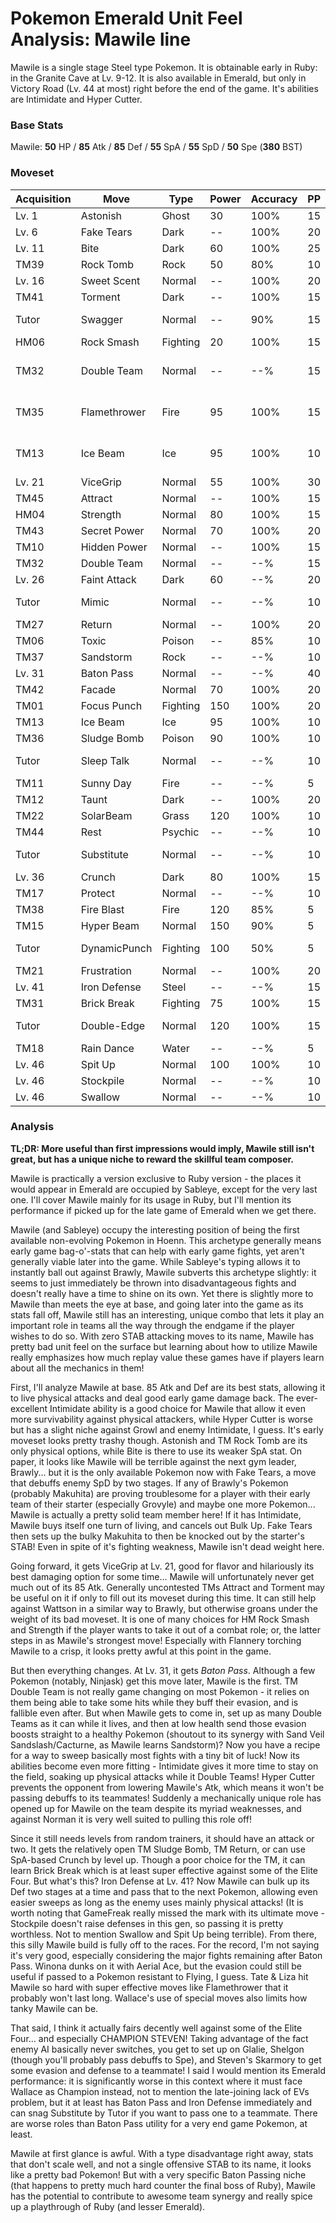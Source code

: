 # Pokemon Emerald Unit Feel Analysis: Mawile line

Mawile is a single stage Steel type Pokemon. It is obtainable early in Ruby: in the Granite Cave at Lv. 9-12. It is also available in Emerald, but only in Victory Road (Lv. 44 at most) right before the end of the game. It's abilities are Intimidate and Hyper Cutter.

### Base Stats

Mawile: **50** HP / **85** Atk / **85** Def / **55** SpA / **55** SpD / **50** Spe (**380** BST)

### Moveset

| Acquisition | Move         | Type     | Power | Accuracy | PP | Notes              |
|-------------|--------------|----------|-------|----------|----|--------------------|
| Lv. 1       | Astonish     | Ghost    | 30    | 100%     | 15 |                    |
| Lv. 6       | Fake Tears   | Dark     | --    | 100%     | 20 |                    |
| Lv. 11      | Bite         | Dark     | 60    | 100%     | 25 |                    |
| TM39        | Rock Tomb    | Rock     | 50    | 80%      | 10 |                    |
| Lv. 16      | Sweet Scent  | Normal   | --    | 100%     | 20 |                    |
| TM41        | Torment      | Dark     | --    | 100%     | 15 |                    |
| Tutor       | Swagger      | Normal   | --    | 90%      | 15 | Emerald only       |
| HM06        | Rock Smash   | Fighting | 20    | 100%     | 15 |                    |
| TM32        | Double Team  | Normal   | --    | --%      | 15 | Buy at Game Corner |
| TM35        | Flamethrower | Fire     | 95    | 100%     | 15 | Buy at Game Corner |
| TM13        | Ice Beam     | Ice      | 95    | 100%     | 10 | Buy at Game Corner |
| Lv. 21      | ViceGrip     | Normal   | 55    | 100%     | 30 |                    |
| TM45        | Attract      | Normal   | --    | 100%     | 15 |                    |
| HM04        | Strength     | Normal   | 80    | 100%     | 15 |                    |
| TM43        | Secret Power | Normal   | 70    | 100%     | 20 |                    |
| TM10        | Hidden Power | Normal   | --    | 100%     | 15 |                    |
| TM32        | Double Team  | Normal   | --    | --%      | 15 |                    |
| Lv. 26      | Faint Attack | Dark     | 60    | --%      | 20 |                    |
| Tutor       | Mimic        | Normal   | --    | --%      | 10 | Emerald only       |
| TM27        | Return       | Normal   | --    | 100%     | 20 |                    |
| TM06        | Toxic        | Poison   | --    | 85%      | 10 |                    |
| TM37        | Sandstorm    | Rock     | --    | --%      | 10 |                    |
| Lv. 31      | Baton Pass   | Normal   | --    | --%      | 40 |                    |
| TM42        | Facade       | Normal   | 70    | 100%     | 20 |                    |
| TM01        | Focus Punch  | Fighting | 150   | 100%     | 20 |                    |
| TM13        | Ice Beam     | Ice      | 95    | 100%     | 10 |                    |
| TM36        | Sludge Bomb  | Poison   | 90    | 100%     | 10 |                    |
| Tutor       | Sleep Talk   | Normal   | --    | --%      | 10 | Emerald only       |
| TM11        | Sunny Day    | Fire     | --    | --%      | 5  |                    |
| TM12        | Taunt        | Dark     | --    | 100%     | 20 |                    |
| TM22        | SolarBeam    | Grass    | 120   | 100%     | 10 |                    |
| TM44        | Rest         | Psychic  | --    | --%      | 10 |                    |
| Tutor       | Substitute   | Normal   | --    | --%      | 10 | Emerald only       |
| Lv. 36      | Crunch       | Dark     | 80    | 100%     | 15 |                    |
| TM17        | Protect      | Normal   | --    | --%      | 10 |                    |
| TM38        | Fire Blast   | Fire     | 120   | 85%      | 5  |                    |
| TM15        | Hyper Beam   | Normal   | 150   | 90%      | 5  |                    |
| Tutor       | DynamicPunch | Fighting | 100   | 50%      | 5  | Emerald only       |
| TM21        | Frustration  | Normal   | --    | 100%     | 20 |                    |
| Lv. 41      | Iron Defense | Steel    | --    | --%      | 15 |                    |
| TM31        | Brick Break  | Fighting | 75    | 100%     | 15 |                    |
| Tutor       | Double-Edge  | Normal   | 120   | 100%     | 15 | Emerald only       |
| TM18        | Rain Dance   | Water    | --    | --%      | 5  |                    |
| Lv. 46      | Spit Up      | Normal   | 100   | 100%     | 10 |                    |
| Lv. 46      | Stockpile    | Normal   | --    | --%      | 10 |                    |
| Lv. 46      | Swallow      | Normal   | --    | --%      | 10 |                    |

### Analysis

**TL;DR: More useful than first impressions would imply, Mawile still isn't great, but has a unique niche to reward the skillful team composer.** 

Mawile is practically a version exclusive to Ruby version - the places it would appear in Emerald are occupied by Sableye, except for the very last one. I'll cover Mawile mainly for its usage in Ruby, but I'll mention its performance if picked up for the late game of Emerald when we get there.

Mawile (and Sableye) occupy the interesting position of being the first available non-evolving Pokemon in Hoenn. This archetype  generally means early game bag-o'-stats that can help with early game fights, yet aren't generally viable later into the game. While Sableye's typing allows it to instantly ball out against Brawly, Mawile subverts this archetype slightly: it seems to just immediately be thrown into disadvantageous fights and doesn't really have a time to shine on its own. Yet there is slightly more to Mawile than meets the eye at base, and going later into the game as its stats fall off, Mawile still has an interesting, unique combo that lets it play an important role in teams all the way through the endgame if the player wishes to do so. With zero STAB attacking moves to its name, Mawile has pretty bad unit feel on the surface but learning about how to utilize Mawile really emphasizes how much replay value these games have if players learn about all the mechanics in them!

First, I'll analyze Mawile at base. 85 Atk and Def are its best stats, allowing it to live physical attacks and deal good early game damage back. The ever-excellent Intimidate ability is a good choice for Mawile that allow it even more survivability against physical attackers, while Hyper Cutter is worse but has a slight niche against Growl and enemy Intimidate, I guess. It's early moveset looks pretty trashy though. Astonish and TM Rock Tomb are its only physical options, while Bite is there to use its weaker SpA stat. On paper, it looks like Mawile will be terrible against the next gym leader, Brawly... but it is the only available Pokemon now with Fake Tears, a move that debuffs enemy SpD by two stages. If any of Brawly's Pokemon (probably Makuhita) are proving troublesome for a player with their early team of their starter (especially Grovyle) and maybe one more Pokemon... Mawile is actually a pretty solid team member here! If it has Intimidate, Mawile buys itself one turn of living, and cancels out Bulk Up. Fake Tears then sets up the bulky Makuhita to then be knocked out by the starter's STAB! Even in spite of it's fighting weakness, Mawile isn't dead weight here.

Going forward, it gets ViceGrip at Lv. 21, good for flavor and hilariously its best damaging option for some time... Mawile will unfortunately never get much out of its 85 Atk. Generally uncontested TMs Attract and Torment may be useful on it if only to fill out its moveset during this time. It can still help against Wattson in a similar way to Brawly, but otherwise groans under the weight of its bad moveset. It is one of many choices for HM Rock Smash and Strength if the player wants to take it out of a combat role; or, the latter steps in as Mawile's strongest move! Especially with Flannery torching Mawile to a crisp, it looks pretty awful at this point in the game.

But then everything changes. At Lv. 31, it gets _Baton Pass_. Although a few Pokemon (notably, Ninjask) get this move later, Mawile is the first. TM Double Team is not really game changing on most Pokemon - it relies on them being able to take some hits while they buff their evasion, and is fallible even after. But when Mawile gets to come in, set up as many Double Teams as it can while it lives, and then at low health send those evasion boosts straight to a healthy Pokemon (shoutout to its synergy with Sand Veil Sandslash/Cacturne, as Mawile learns Sandstorm)? Now you have a recipe for a way to sweep basically most fights with a tiny bit of luck! Now its abilities become even more fitting - Intimidate gives it more time to stay on the field, soaking up physical attacks while it Double Teams! Hyper Cutter prevents the opponent from lowering Mawile's Atk, which means it won't be passing debuffs to its teammates!  Suddenly a mechanically unique role has opened up for Mawile on the team despite its myriad weaknesses, and against Norman it is very well suited to pulling this role off!

Since it still needs levels from random trainers, it should have an attack or two. It gets the relatively open TM Sludge Bomb,   TM Return, or can use SpA-based Crunch by level up. Though a poor choice for the TM, it can learn Brick Break which is at least super effective against some of the Elite Four. But what's this? Iron Defense at Lv. 41? Now Mawile can bulk up its Def two stages at a time and pass that to the next Pokemon, allowing even easier sweeps as long as the enemy uses mainly physical attacks! (It is worth noting that GameFreak really missed the mark with its ultimate move - Stockpile doesn't raise defenses in this gen, so passing it is pretty worthless. Not to mention Swallow and Spit Up being terrible). From there, this silly Mawile build is fully off to the races. For the record, I'm not saying it's very good, especially considering the major fights remaining after Baton Pass. Winona dunks on it with Aerial Ace, but the evasion could still be useful if passed to a Pokemon resistant to Flying, I guess. Tate & Liza hit Mawile so hard with super effective moves like Flamethrower that it probably won't last long. Wallace's use of special moves also limits how tanky Mawile can be. 

That said, I think it actually fairs decently well against some of the Elite Four... and especially CHAMPION STEVEN! Taking advantage of the fact enemy AI basically never switches, you get to set up on Glalie, Shelgon (though you'll probably pass debuffs to Spe), and Steven's Skarmory to get some evasion and defense to a teammate! I said I would mention its Emerald performance: it is significantly worse in this context where it must face Wallace as Champion instead, not to mention the late-joining lack of EVs problem, but it at least has Baton Pass and Iron Defense immediately and can snag Substitute by Tutor if you want to pass one to a teammate. There are worse roles than Baton Pass utility for a very end game Pokemon, at least.

Mawile at first glance is awful. With a type disadvantage right away, stats that don't scale well, and not a single offensive STAB to its name, it looks like a pretty bad Pokemon! But with a very specific Baton Passing niche (that happens to pretty much hard counter the final boss of Ruby), Mawile has the potential to contribute to awesome team synergy and really spice up a playthrough of Ruby (and lesser Emerald).